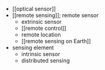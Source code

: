 - [[optical sensor]]
- [[remote sensing]]; remote sensor
    - extrinsic sensor
    - [[remote control]]
    - remote location
    - [[remote sensing on Earth]]
- sensing element
    - intrinsic sensor
    - distributed sensing
